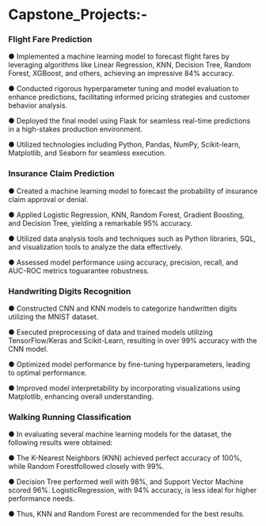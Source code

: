 # Capstone_Projects:-

### Flight Fare Prediction
● Implemented a machine learning model to forecast flight fares by leveraging algorithms like Linear Regression, KNN, Decision Tree, Random Forest, XGBoost, and others, achieving an impressive 84% accuracy. 

● Conducted rigorous hyperparameter tuning and model evaluation to enhance predictions, facilitating informed pricing strategies and customer behavior analysis. 

● Deployed the final model using Flask for seamless real-time predictions in a high-stakes production environment.

● Utilized technologies including Python, Pandas, NumPy, Scikit-learn, Matplotlib, and Seaborn for seamless execution.

### Insurance Claim Prediction
● Created a machine learning model to forecast the probability of insurance claim approval or denial.

● Applied Logistic Regression, KNN, Random Forest, Gradient Boosting, and Decision Tree, yielding a remarkable 95% accuracy.

● Utilized data analysis tools and techniques such as Python libraries, SQL, and visualization tools to analyze the data effectively.

● Assessed model performance using accuracy, precision, recall, and AUC-ROC metrics toguarantee robustness.

### Handwriting Digits Recognition 
● Constructed CNN and KNN models to categorize handwritten digits utilizing the MNIST dataset.

● Executed preprocessing of data and trained models utilizing TensorFlow/Keras and Scikit-Learn, resulting in over 99% accuracy with the CNN model. 

● Optimized model performance by fine-tuning hyperparameters, leading to optimal performance. 

● Improved model interpretability by incorporating visualizations using Matplotlib, enhancing overall understanding.

### Walking Running Classification
● In evaluating several machine learning models for the dataset, the following results were obtained:

● The K-Nearest Neighbors (KNN) achieved perfect accuracy of 100%, while Random Forestfollowed closely with 99%.

● Decision Tree performed well with 98%, and Support Vector Machine scored 96%. LogisticRegression, with 94% accuracy, is less ideal for higher performance needs. 

● Thus, KNN and Random Forest are recommended for the best results.
